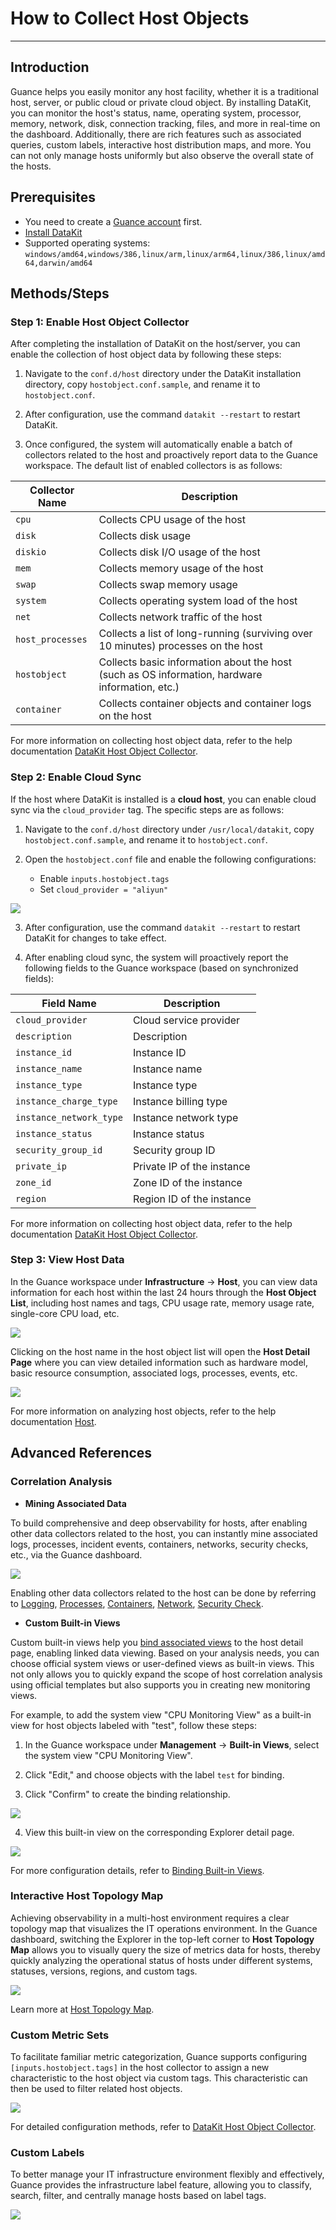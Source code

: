 # How to Collect Host Objects
---

## Introduction

Guance helps you easily monitor any host facility, whether it is a traditional host, server, or public cloud or private cloud object. By installing DataKit, you can monitor the host's status, name, operating system, processor, memory, network, disk, connection tracking, files, and more in real-time on the dashboard. Additionally, there are rich features such as associated queries, custom labels, interactive host distribution maps, and more. You can not only manage hosts uniformly but also observe the overall state of the hosts.

## Prerequisites

- You need to create a [Guance account](https://www.guance.com/) first.
- [Install DataKit](../datakit/datakit-install.md)
- Supported operating systems: `windows/amd64,windows/386,linux/arm,linux/arm64,linux/386,linux/amd64,darwin/amd64`

## Methods/Steps

### Step 1: Enable Host Object Collector

After completing the installation of DataKit on the host/server, you can enable the collection of host object data by following these steps:

1. Navigate to the `conf.d/host` directory under the DataKit installation directory, copy `hostobject.conf.sample`, and rename it to `hostobject.conf`.

2. After configuration, use the command `datakit --restart` to restart DataKit.

3. Once configured, the system will automatically enable a batch of collectors related to the host and proactively report data to the Guance workspace. The default list of enabled collectors is as follows:

| Collector Name | Description |
| --- | --- |
| `cpu` | Collects CPU usage of the host |
| `disk` | Collects disk usage |
| `diskio` | Collects disk I/O usage of the host |
| `mem` | Collects memory usage of the host |
| `swap` | Collects swap memory usage |
| `system` | Collects operating system load of the host |
| `net` | Collects network traffic of the host |
| `host_processes` | Collects a list of long-running (surviving over 10 minutes) processes on the host |
| `hostobject` | Collects basic information about the host (such as OS information, hardware information, etc.) |
| `container` | Collects container objects and container logs on the host |

For more information on collecting host object data, refer to the help documentation [DataKit Host Object Collector](../integrations/hostobject.md).

### Step 2: Enable Cloud Sync

If the host where DataKit is installed is a **cloud host**, you can enable cloud sync via the `cloud_provider` tag. The specific steps are as follows:

1. Navigate to the `conf.d/host` directory under `/usr/local/datakit`, copy `hostobject.conf.sample`, and rename it to `hostobject.conf`.

2. Open the `hostobject.conf` file and enable the following configurations:
   - Enable `inputs.hostobject.tags`
   - Set `cloud_provider = "aliyun"`

![](img/2.host_2.png)

3. After configuration, use the command `datakit --restart` to restart DataKit for changes to take effect.

4. After enabling cloud sync, the system will proactively report the following fields to the Guance workspace (based on synchronized fields):

| Field Name | Description |
| --- | --- |
| `cloud_provider` | Cloud service provider |
| `description` | Description |
| `instance_id` | Instance ID |
| `instance_name` | Instance name |
| `instance_type` | Instance type |
| `instance_charge_type` | Instance billing type |
| `instance_network_type` | Instance network type |
| `instance_status` | Instance status |
| `security_group_id` | Security group ID |
| `private_ip` | Private IP of the instance |
| `zone_id` | Zone ID of the instance |
| `region` | Region ID of the instance |

For more information on collecting host object data, refer to the help documentation [DataKit Host Object Collector](../integrations/hostobject.md).

### Step 3: View Host Data

In the Guance workspace under **Infrastructure** -> **Host**, you can view data information for each host within the last 24 hours through the **Host Object List**, including host names and tags, CPU usage rate, memory usage rate, single-core CPU load, etc.

![](img/image111.png)

Clicking on the host name in the host object list will open the **Host Detail Page** where you can view detailed information such as hardware model, basic resource consumption, associated logs, processes, events, etc.

![](img/1.png)

For more information on analyzing host objects, refer to the help documentation [Host](../infrastructure/host.md).

## Advanced References

### Correlation Analysis

- **Mining Associated Data**

To build comprehensive and deep observability for hosts, after enabling other data collectors related to the host, you can instantly mine associated logs, processes, incident events, containers, networks, security checks, etc., via the Guance dashboard.

![](img/2.png)

Enabling other data collectors related to the host can be done by referring to [Logging](../integrations/logging.md), [Processes](../integrations/host_processes.md), [Containers](../integrations/container.md), [Network](../datakit/net.md), [Security Check](../integrations/sec-checker.md).

- **Custom Built-in Views**

Custom built-in views help you [bind associated views](../scene/built-in-view/bind-view.md) to the host detail page, enabling linked data viewing. Based on your analysis needs, you can choose official system views or user-defined views as built-in views. This not only allows you to quickly expand the scope of host correlation analysis using official templates but also supports you in creating new monitoring views.

For example, to add the system view "CPU Monitoring View" as a built-in view for host objects labeled with "test", follow these steps:

1. In the Guance workspace under **Management** -> **Built-in Views**, select the system view "CPU Monitoring View".

2. Click "Edit," and choose objects with the label `test` for binding.

3. Click "Confirm" to create the binding relationship.

![](img/3.png)

4. View this built-in view on the corresponding Explorer detail page.

![](img/4.png)

For more configuration details, refer to [Binding Built-in Views](../scene/built-in-view/bind-view.md).

### Interactive Host Topology Map

Achieving observability in a multi-host environment requires a clear topology map that visualizes the IT operations environment. In the Guance dashboard, switching the Explorer in the top-left corner to **Host Topology Map** allows you to visually query the size of metrics data for hosts, thereby quickly analyzing the operational status of hosts under different systems, statuses, versions, regions, and custom tags.

![](img/5.png)

Learn more at [Host Topology Map](../infrastructure/host.md).

### Custom Metric Sets

To facilitate familiar metric categorization, Guance supports configuring `[inputs.hostobject.tags]` in the host collector to assign a new characteristic to the host object via custom tags. This characteristic can then be used to filter related host objects.

![](img/6.png)

For detailed configuration methods, refer to [DataKit Host Object Collector](../integrations/hostobject.md).

### Custom Labels

To better manage your IT infrastructure environment flexibly and effectively, Guance provides the infrastructure label feature, allowing you to classify, search, filter, and centrally manage hosts based on label tags.

![](img/7.png)